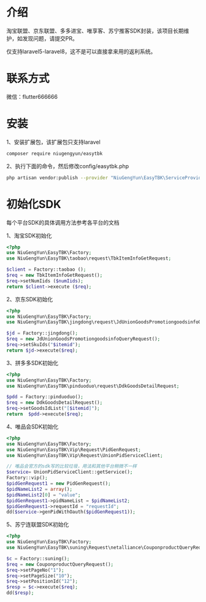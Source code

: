 # 介绍

淘宝联盟、京东联盟、多多进宝、唯享客、苏宁推客SDK封装，该项目长期维护，如发现问题，请提交PR。

仅支持laravel5-laravel8，这不是可以直接拿来用的返利系统。


# 联系方式

微信：flutter666666




# 安装
1、安装扩展包，该扩展包只支持laravel

```bash
composer require niugengyun/easytbk
```


2、执行下面的命令，然后修改config/easytbk.php

```bash
php artisan vendor:publish --provider "NiuGengYun\EasyTBK\ServiceProvider"
```

# 初始化SDK
每个平台SDK的具体调用方法参考各平台的文档

1、淘宝SDK初始化

```php
<?php
use NiuGengYun\EasyTBK\Factory;
use NiuGengYun\EasyTBK\taobao\request\TbkItemInfoGetRequest;

$client = Factory::taobao ();
$req = new TbkItemInfoGetRequest();
$req->setNumIids ($numIids);
return $client->execute ($req);
```

2、京东SDK初始化

```php
<?php
use NiuGengYun\EasyTBK\Factory;
use NiuGengYun\EasyTBK\jingdong\request\JdUnionGoodsPromotiongoodsinfoQueryRequest;

$jd = Factory::jingdong();
$req = new JdUnionGoodsPromotiongoodsinfoQueryRequest();
$req->setSkuIds("$itemid");
return $jd->execute($req);
```

3、拼多多SDK初始化

```php
<?php
use NiuGengYun\EasyTBK\Factory;
use NiuGengYun\EasyTBK\pinduoduo\request\DdkGoodsDetailRequest;

$pdd = Factory::pinduoduo();
$req = new DdkGoodsDetailRequest();
$req->setGoodsIdList("[$itemid]");
return  $pdd->execute($req);
```

4、唯品会SDK初始化
```php
<?php
use NiuGengYun\EasyTBK\Factory;
use NiuGengYun\EasyTBK\Vip\Request\PidGenRequest;
use NiuGengYun\EasyTBK\Vip\Request\UnionPidServiceClient;

// 唯品会官方的sdk写的比较垃圾，用法和其他平台稍微不一样
$service= UnionPidServiceClient::getService();
Factory::vip();
$pidGenRequest1 = new PidGenRequest();
$pidNameList2 = array();
$pidNameList2[0] = "value";
$pidGenRequest1->pidNameList = $pidNameList2;
$pidGenRequest1->requestId = "requestId";
dd($service->genPidWithOauth($pidGenRequest1));
```

5、苏宁连联盟SDK初始化

```php
<?php
use NiuGengYun\EasyTBK\Factory;
use NiuGengYun\EasyTBK\suning\Request\netalliance\CouponproductQueryRequest;

$c = Factory::suning();
$req = new CouponproductQueryRequest();
$req->setPageNo("1");
$req->setPageSize("10");
$req->setPositionId("12");
$resp = $c->execute($req);
dd($resp);
```
